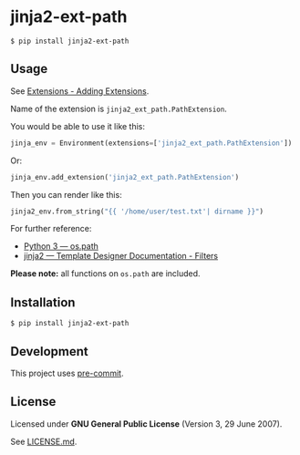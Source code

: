 # jinja2-ext-path

    $ pip install jinja2-ext-path

## Usage

See [Extensions - Adding Extensions](https://jinja.palletsprojects.com/en/3.0.x/extensions/#adding-extensions).

Name of the extension is `jinja2_ext_path.PathExtension`.

You would be able to use it like this:

```py
jinja_env = Environment(extensions=['jinja2_ext_path.PathExtension'])
```

Or:

```py
jinja_env.add_extension('jinja2_ext_path.PathExtension')
```

Then you can render like this:

```py
jinja2_env.from_string("{{ '/home/user/test.txt'| dirname }}")
```

For further reference:

- [Python 3 — os.path](https://docs.python.org/3/library/os.path.html)
- [jinja2 — Template Designer Documentation - Filters](https://jinja.palletsprojects.com/en/3.1.x/templates/#filters)

**Please note:** all functions on `os.path` are included.

## Installation

```$
$ pip install jinja2-ext-path
```

## Development

This project uses [pre-commit](https://pre-commit.com/#installation).

## License

Licensed under **GNU General Public License** (Version 3, 29 June 2007).

See [LICENSE.md](LICENSE.md).